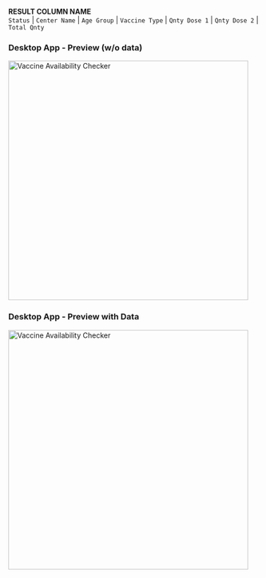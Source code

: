 **RESULT COLUMN NAME**<br>
`Status` | `Center Name` | `Age Group` | `Vaccine Type` | `Qnty Dose 1` | `Qnty Dose 2` | `Total Qnty`

### Desktop App - Preview (w/o data)
<img src="https://github.com/aipythonIndia/GUI_Vaccine_availability/blob/main/Images_Icons/Vaccine_availability_checker_v1.1.PNG" alt="Vaccine Availability Checker" width="480" />

### Desktop App - Preview with Data
<img src="https://github.com/aipythonIndia/GUI_Vaccine_availability/blob/main/Images_Icons/Vaccine_availability_checker_with_result_v1.1.PNG" alt="Vaccine Availability Checker" width="480" />

